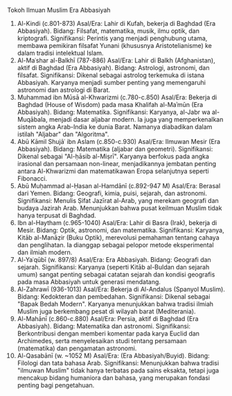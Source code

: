Tokoh Ilmuan Muslim Era Abbasiyah

1. Al-Kindi (c.801-873)
Asal/Era: Lahir di Kufah, bekerja di Baghdad (Era Abbasiyah).
Bidang: Filsafat, matematika, musik, ilmu optik, dan kriptografi.
Signifikansi: Perintis yang menjadi penghubung utama, membawa pemikiran filsafat Yunani (khususnya Aristotelianisme) ke dalam tradisi intelektual Islam.
2. Al-Maʿshar al-Balkhī (787-886)
Asal/Era: Lahir di Balkh (Afghanistan), aktif di Baghdad (Era Abbasiyah).
Bidang: Astrologi, astronomi, dan filsafat.
Signifikansi: Dikenal sebagai astrolog terkemuka di istana Abbasiyah. Karyanya menjadi sumber penting yang memengaruhi astronomi dan astrologi di Barat.
3. Muhammad ibn Mūsā al-Khwarizmi (c.780-c.850)
Asal/Era: Bekerja di Baghdad (House of Wisdom) pada masa Khalifah al-Maʾmūn (Era Abbasiyah).
Bidang: Matematika.
Signifikansi: Karyanya, al-Jabr wa al-Muqābala, menjadi dasar aljabar modern. Ia juga yang memperkenalkan sistem angka Arab-India ke dunia Barat. Namanya diabadikan dalam istilah "Aljabar" dan "Algoritma".
4. Abū Kāmil Shujāʿ ibn Aslam (c.850-c.930)
Asal/Era: Ilmuwan Mesir (Era Abbasiyah).
Bidang: Matematika (aljabar dan geometri).
Signifikansi: Dikenal sebagai "Al-ḥāsib al-Miṣrī". Karyanya berfokus pada angka irasional dan persamaan non-linear, menjadikannya jembatan penting antara Al-Khwarizmi dan matematikawan Eropa selanjutnya seperti Fibonacci.
5. Abū Muḥammad al-Ḥasan al-Hamdānī (c.892-947 M)
Asal/Era: Berasal dari Yemen.
Bidang: Geografi, kimia, puisi, sejarah, dan astronomi.
Signifikansi: Menulis Ṣifat Jazīrat al-Arab, yang merekam geografi dan budaya Jazirah Arab. Menunjukkan bahwa pusat keilmuan Muslim tidak hanya terpusat di Baghdad.
6. Ibn al-Haytham (c.965-1040)
Asal/Era: Lahir di Basra (Irak), bekerja di Mesir.
Bidang: Optik, astronomi, dan matematika.
Signifikansi: Karyanya, Kitāb al-Manāẓir (Buku Optik), merevolusi pemahaman tentang cahaya dan penglihatan. Ia dianggap sebagai pelopor metode eksperimental dan ilmiah modern.
7. Al-Yaʿqūbī (w. 897/8)
Asal/Era: Era Abbasiyah.
Bidang: Geografi dan sejarah.
Signifikansi: Karyanya (seperti Kitāb al-Buldan dan sejarah umum) sangat penting sebagai catatan sejarah dan kondisi geografis pada masa Abbasiyah untuk generasi mendatang.
8. Al-Zahrawī (936-1013)
Asal/Era: Bekerja di Al-Andalus (Spanyol Muslim).
Bidang: Kedokteran dan pembedahan.
Signifikansi: Dikenal sebagai "Bapak Bedah Modern". Karyanya menunjukkan bahwa tradisi ilmiah Muslim juga berkembang pesat di wilayah barat (Mediterania).
9. Al-Mahānī (c.860-c.880)
Asal/Era: Persia, aktif di Baghdad (Era Abbasiyah).
Bidang: Matematika dan astronomi.
Signifikansi: Berkontribusi dengan memberi komentar pada karya Euclid dan Archimedes, serta menyelesaikan studi tentang persamaan (matematika) dan pengamatan astronomi.
10. Al-Qasabānī (w. ~1052 M)
Asal/Era: (Era Abbasiyah/Buyid).
Bidang: Filologi dan tata bahasa Arab.
Signifikansi: Menunjukkan bahwa tradisi "ilmuwan Muslim" tidak hanya terbatas pada sains eksakta, tetapi juga mencakup bidang humaniora dan bahasa, yang merupakan fondasi penting bagi pengetahuan.
